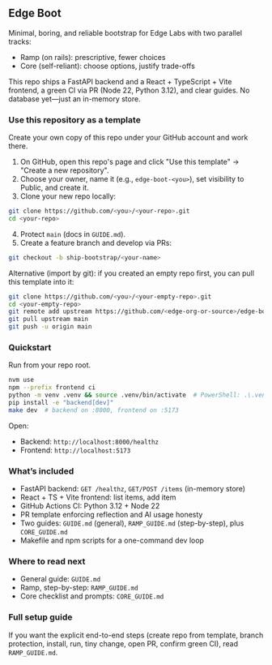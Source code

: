 ## Edge Boot

Minimal, boring, and reliable bootstrap for Edge Labs with two parallel tracks:

- Ramp (on rails): prescriptive, fewer choices
- Core (self-reliant): choose options, justify trade-offs

This repo ships a FastAPI backend and a React + TypeScript + Vite frontend, a green CI via PR (Node 22, Python 3.12), and clear guides. No database yet—just an in-memory store.

### Use this repository as a template

Create your own copy of this repo under your GitHub account and work there.

1) On GitHub, open this repo's page and click "Use this template" → "Create a new repository".
2) Choose your owner, name it (e.g., `edge-boot-<you>`), set visibility to Public, and create it.
3) Clone your new repo locally:

```bash
git clone https://github.com/<you>/<your-repo>.git
cd <your-repo>
```

4) Protect `main` (docs in `GUIDE.md`).
5) Create a feature branch and develop via PRs:

```bash
git checkout -b ship-bootstrap/<your-name>
```

Alternative (import by git): if you created an empty repo first, you can pull this template into it:

```bash
git clone https://github.com/<you>/<your-empty-repo>.git
cd <your-empty-repo>
git remote add upstream https://github.com/<edge-org-or-source>/edge-boot.git
git pull upstream main
git push -u origin main
```

### Quickstart

Run from your repo root.

```bash
nvm use
npm --prefix frontend ci
python -m venv .venv && source .venv/bin/activate  # PowerShell: .\.venv\Scripts\Activate.ps1
pip install -e "backend[dev]"
make dev  # backend on :8000, frontend on :5173
```

Open:

- Backend: `http://localhost:8000/healthz`
- Frontend: `http://localhost:5173`

### What’s included

- FastAPI backend: `GET /healthz`, `GET/POST /items` (in-memory store)
- React + TS + Vite frontend: list items, add item
- GitHub Actions CI: Python 3.12 + Node 22
- PR template enforcing reflection and AI usage honesty
- Two guides: `GUIDE.md` (general), `RAMP_GUIDE.md` (step-by-step), plus `CORE_GUIDE.md`
- Makefile and npm scripts for a one-command dev loop

### Where to read next

- General guide: `GUIDE.md`
- Ramp, step-by-step: `RAMP_GUIDE.md`
- Core checklist and prompts: `CORE_GUIDE.md`

### Full setup guide

If you want the explicit end-to-end steps (create repo from template, branch protection, install, run, tiny change, open PR, confirm green CI), read `RAMP_GUIDE.md`.


